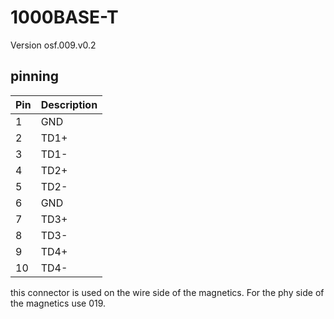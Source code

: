 # 1000BASE-T
Version osf.009.v0.2
## pinning
| Pin | Description |
| --- | ----------- |
| 1   | GND  |
| 2   | TD1+ |
| 3   | TD1- |
| 4   | TD2+ |
| 5   | TD2- |
| 6   | GND  |
| 7   | TD3+ |
| 8   | TD3- |
| 9   | TD4+ |
| 10  | TD4- |

this connector is used on the wire side of the magnetics. For the phy side of the magnetics use 019.
